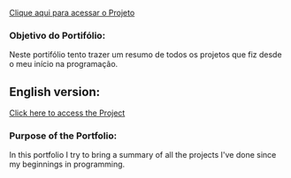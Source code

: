 <a href="https://allysson1.github.io/">Clique aqui para acessar o Projeto</a>



### Objetivo do Portifólio:

Neste portifólio tento trazer um resumo de todos os projetos que fiz desde o meu início na programação.



## English version:

<a href="https://allysson1.github.io/">Click here to access the Project</a>

### Purpose of the Portfolio:
In this portfolio I try to bring a summary of all the projects I've done since my beginnings in programming.
